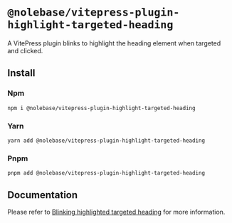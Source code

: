 # `@nolebase/vitepress-plugin-highlight-targeted-heading`

A VitePress plugin blinks to highlight the heading element when targeted and clicked.

## Install

### Npm

```shell
npm i @nolebase/vitepress-plugin-highlight-targeted-heading
```

### Yarn

```shell
yarn add @nolebase/vitepress-plugin-highlight-targeted-heading
```

### Pnpm

```shell
pnpm add @nolebase/vitepress-plugin-highlight-targeted-heading
```

## Documentation

Please refer to [Blinking highlighted targeted heading](https://nolebase-integrations.ayaka.io/pages/en/integrations/vitepress-plugin-highlight-targeted-heading/) for more information.
